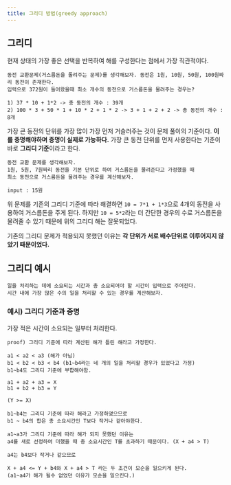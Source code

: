 ```yaml
---
title: 그리디 방법(greedy approach)
---
```


## 그리디

현재 상태의 가장 좋은 선택을 반복하여 해를 구성한다는 점에서 가장 직관적이다.

```text
동전 교환문제(거스름돈을 돌려주는 문제)를 생각해보자. 동전은 1원, 10원, 50원, 100원짜리 동전이 존재한다.
입력으로 372원이 들어왔을때 최소 개수의 동전으로 거스름돈을 물려주는 경우는?

1) 37 * 10 + 1*2 -> 총 동전의 개수 : 39개
2) 100 * 3 + 50 * 1 + 10 * 2 + 1 * 2 -> 3 + 1 + 2 + 2 -> 총 동전의 개수 : 8개
```

가장 큰 동전의 단위를 가장 많이 가장 먼저 거슬러주는 것이 문제 풀이의 기준이다. **이를 증명해야하며 증명이 실제로 가능하다.** 가장 큰 동전 단위를 먼저 사용한다는 기준이 바로 **그리디 기준**이라고 한다.

```text
동전 교환 문제를 생각해보자.
1원, 5원, 7원짜리 동전을 기본 단위로 하여 거스름돈을 물려준다고 가정했을 때
최소 동전으로 거스름돈을 물려주는 경우를 계산해보자.

input : 15원
```

위 문제를 기존의 그리디 기준에 따라 해결하면 `10 = 7*1 + 1*3`으로 4개의 동전을 사용하여 거스름돈을 주게 된다.
하지만 `10 = 5*2`라는 더 간단한 경우의 수로 거스름돈을 물려줄 수 있기 때문에 위의 그리디 해는 잘못되었다.

기존의 그리디 문제가 적용되지 못했던 이유는 **각 단위가 서로 배수단위로 이루어지지 않았기 때문이었다.**

## 그리디 예시

```text
일을 처리하는 데에 소요되는 시간과 총 소요되어야 할 시간이 입력으로 주어진다.
시간 내에 가장 많은 수의 일을 처리할 수 있는 경우를 계산해보자.
```

### 예시) 그리디 기준과 증명

가장 적은 시간이 소요되는 일부터 처리한다.

```text
proof) 그리디 기준에 따라 계산된 해가 틀린 해라고 가정한다.

a1 < a2 < a3 (해가 아님)
b1 < b2 < b3 < b4 (b1~b4라는 네 개의 일을 처리할 경우가 있었다고 가정)
b1~b4도 그리디 기준에 부합해야함.

a1 + a2 + a3 = X
b1 + b2 + b3 = Y

(Y >= X)

b1~b4는 그리디 기준에 따라 해라고 가정하였으므로
b1 ~ b4의 합은 총 소요시간인 T보다 작거나 같아야한다.

a1~a3가 그리디 기준에 따라 해가 되지 못했던 이유는
a4를 새로 선정하여 더했을 때 총 소요시간인 T를 초과하기 때문이다. (X + a4 > T)

a4는 b4보다 작거나 같으므로

X + a4 <= Y + b4와 X + a4 > T 라는 두 조건이 모순을 일으키게 된다.
(a1~a4가 해가 될수 없었던 이유가 모순을 일으킨다.)
```
